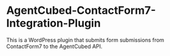 # AgentCubed-ContactForm7-Integration-Plugin
This is a WordPress plugin that submits form submissions from ContactForm7 to the AgentCubed API.
